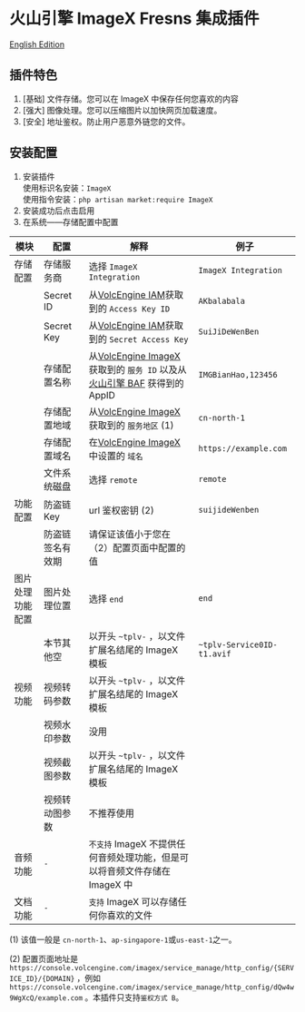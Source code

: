# 火山引擎 ImageX Fresns 集成插件

[English Edition](readme.md)

## 插件特色

1. [基础] 文件存储。您可以在 ImageX 中保存任何您喜欢的内容
2. [强大] 图像处理。您可以压缩图片以加快网页加载速度。
3. [安全] 地址鉴权。防止用户恶意外链您的文件。

## 安装配置

1. 安装插件  
   使用标识名安装：`ImageX`  
   使用指令安装：`php artisan market:require ImageX`
2. 安装成功后点击启用
3. 在系统——存储配置中配置

| 模块	      | 配置	         | 解释                                                                                                                                                           | 例子                         |
|----------|-------------|--------------------------------------------------------------------------------------------------------------------------------------------------------------|----------------------------|
| 存储配置     | 	存储服务商	     | 选择 `ImageX Integration`                                                                                                                                      | `ImageX Integration`       | 
|          | Secret ID	  | 从[VolcEngine IAM](https://console.volcengine.com/iam/keymanage/)获取到的 `Access Key ID`                                                                         | `AKbalabala`               |
|          | Secret Key	 | 从[VolcEngine IAM](https://console.volcengine.com/iam/keymanage/)获取到的 `Secret Access Key`                                                                     | `SuiJiDeWenBen`            |
|          | 存储配置名称	     | 从[VolcEngine ImageX](https://console.volcengine.com/imagex/service_manage/)获取到的 `服务 ID` 以及从[火山引擎 BAF](https://console.volcengine.com/baf/my_app/) 获得到的 AppID | `IMGBianHao,123456`        | 
|          | 存储配置地域      | 	从[VolcEngine ImageX](https://console.volcengine.com/imagex/service_manage/)获取到的 `服务地区` (1)                                                                  | `cn-north-1`               |
|          | 存储配置域名	     | 在[VolcEngine ImageX](https://console.volcengine.com/imagex/service_manage/)中设置的 `域名`                                                                         | `https://example.com`      |
|          | 文件系统磁盘	     | 选择 `remote`                                                                                                                                                  | `remote`                   |
| 功能配置     | 	防盗链 Key	   | url 鉴权密钥 (2)                                                                                                                                                 | `suijideWenben`            |
|          | 防盗链签名有效期	   | 请保证该值小于您在（2）配置页面中配置的值                                                                                                                                        |                            |
| 图片处理功能配置 | 图片处理位置      | 	选择 `end`                                                                                                                                                    | `end`                      |
|          | 本节其他空       | 	以开头 `~tplv-` ，以文件扩展名结尾的 ImageX 模板                                                                                                                           | `~tplv-Service0ID-t1.avif` |
| 视频功能	    | 视频转码参数      | 以开头 `~tplv-` ，以文件扩展名结尾的 ImageX 模板                                                                                                                            |                            |
|          | 视频水印参数      | 没用                                                                                                                                                           |                            |
|          | 视频截图参数      | 以开头 `~tplv-` ，以文件扩展名结尾的 ImageX 模板                                                                                                                            |                            |
|          | 视频转动图参数     | 不推荐使用                                                                                                                                                        |                            |
| 音频功能	    | `-`	        | `不支持` ImageX 不提供任何音频处理功能，但是可以将音频文件存储在 ImageX 中                                                                                                               |                            |
| 文档功能	    | `-`	        | `支持` ImageX 可以存储任何你喜欢的文件                                                                                                                                     |                            |

(1) 该值一般是 `cn-north-1`、`ap-singapore-1`或`us-east-1`之一。

(2)
配置页面地址是 `https://console.volcengine.com/imagex/service_manage/http_config/{SERVICE_ID}/{DOMAIN}`
，例如 `https://console.volcengine.com/imagex/service_manage/http_config/dQw4w9WgXcQ/example.com`
。本插件只支持`鉴权方式 B`。
